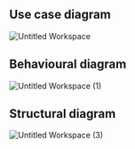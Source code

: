 ## Use case diagram
![Untitled Workspace](https://user-images.githubusercontent.com/46949062/152873278-7b4822a9-f613-4d0b-822b-ac570676f40f.png)


## Behavioural diagram
![Untitled Workspace (1)](https://user-images.githubusercontent.com/46949062/153153922-462f41c5-ef9a-49b8-ad8c-3f9e34a70de6.png)


## Structural diagram

![Untitled Workspace (3)](https://user-images.githubusercontent.com/46949062/153364949-8755ae20-11f1-431d-bff8-7782fdbdc7e2.png)
